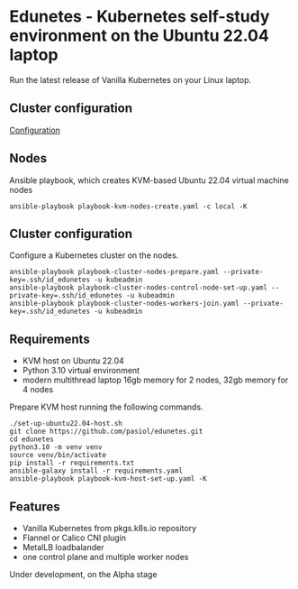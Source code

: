 # Edunetes - Kubernetes self-study environment on the Ubuntu 22.04 laptop

Run the latest release of Vanilla Kubernetes on your Linux laptop.

## Cluster configuration

[Configuration](group_vars/all/main.yaml)

## Nodes

Ansible playbook, which creates KVM-based Ubuntu 22.04 virtual machine nodes

    ansible-playbook playbook-kvm-nodes-create.yaml -c local -K

## Cluster configuration

Configure a Kubernetes cluster on the nodes.

    ansible-playbook playbook-cluster-nodes-prepare.yaml --private-key=.ssh/id_edunetes -u kubeadmin
    ansible-playbook playbook-cluster-nodes-control-node-set-up.yaml --private-key=.ssh/id_edunetes -u kubeadmin
    ansible-playbook playbook-cluster-nodes-workers-join.yaml --private-key=.ssh/id_edunetes -u kubeadmin

## Requirements

- KVM host on Ubuntu 22.04
- Python 3.10 virtual environment
- modern multithread laptop 16gb memory for 2 nodes, 32gb memory for 4 nodes

Prepare KVM host running the following commands.

    ./set-up-ubuntu22.04-host.sh
    git clone https://github.com/pasiol/edunetes.git
    cd edunetes
    python3.10 -m venv venv
    source venv/bin/activate
    pip install -r requirements.txt
    ansible-galaxy install -r requirements.yaml
    ansible-playbook playbook-kvm-host-set-up.yaml -K

## Features

- Vanilla Kubernetes from pkgs.k8s.io repository
- Flannel or Calico CNI plugin
- MetalLB loadbalander
- one control plane and multiple worker nodes

Under development, on the Alpha stage